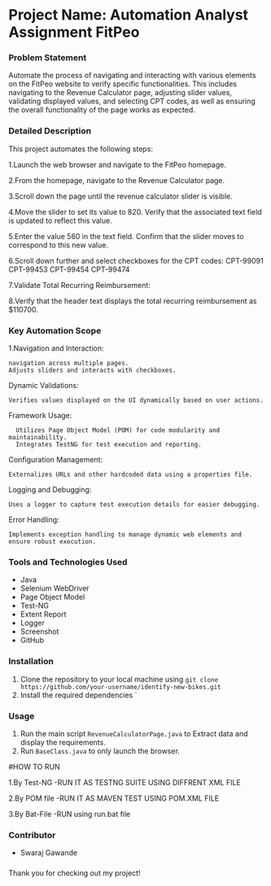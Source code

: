 # Project Name:   Automation Analyst Assignment FitPeo


### Problem Statement
Automate the process of navigating and interacting with various elements on the FitPeo website to verify specific functionalities. This includes navigating to the Revenue Calculator page, adjusting slider values, validating displayed values, and selecting CPT codes, as well as ensuring the overall functionality of the page works as expected.

### Detailed Description
This project automates the following steps:


1.Launch the web browser and navigate to the FitPeo homepage.

2.From the homepage, navigate to the Revenue Calculator page.


3.Scroll down the page until the revenue calculator slider is visible.


4.Move the slider to set its value to 820. Verify that the associated text field is updated to reflect this value.

5.Enter the value 560 in the text field. Confirm that the slider moves to correspond to this new value.

6.Scroll down further and select checkboxes for the CPT codes:
CPT-99091
CPT-99453
CPT-99454
CPT-99474

7.Validate Total Recurring Reimbursement:

8.Verify that the header text displays the total recurring reimbursement as $110700.

### Key Automation Scope
1.Navigation and Interaction:

    navigation across multiple pages.
    Adjusts sliders and interacts with checkboxes.
Dynamic Validations:

    Verifies values displayed on the UI dynamically based on user actions.
Framework Usage:

      Utilizes Page Object Model (POM) for code modularity and maintainability.
      Integrates TestNG for test execution and reporting.
Configuration Management:

    Externalizes URLs and other hardcoded data using a properties file.
Logging and Debugging:

    Uses a logger to capture test execution details for easier debugging.
Error Handling:

    Implements exception handling to manage dynamic web elements and ensure robust execution.

### Tools and Technologies Used
- Java
- Selenium WebDriver
- Page Object Model
- Test-NG
- Extent Report
- Logger
- Screenshot
- GitHub

### Installation
1. Clone the repository to your local machine using `git clone https://github.com/your-username/identify-new-bikes.git`
2. Install the required dependencies `

### Usage
1. Run the main script `RevenueCalculatorPage.java` to Extract data and display the requirements.
2. Run `BaseClass.java`  to only launch the browser.


#HOW TO RUN 

  1.By Test-NG 
   		-RUN IT AS TESTNG SUITE USING DIFFRENT XML FILE  
   		
  2.By POM file
  		-RUN IT AS MAVEN TEST USING POM.XML FILE  
  		
  3.By Bat-File
  		-RUN using run.bat file		
  		
### Contributor
- Swaraj Gawande

### 
Thank you for checking out my project! 
